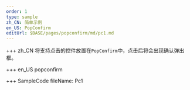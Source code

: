 ```yaml
--- 
order: 1
type: sample
zh_CN: 简单示例
en_US: PopConfirm
editUrl: $BASE/pages/popconfirm/md/pc1.md
---
```


+++ zh_CN
将支持点击的控件放置在<Code>PopConfirm</Code>中，点击后将会出现确认弹出框。

+++ en_US
popconfirm

+++ SampleCode
fileName: Pc1
